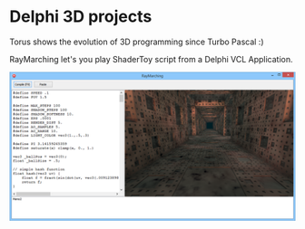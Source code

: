 # Delphi 3D projects

Torus shows the evolution of 3D programming since Turbo Pascal :)

RayMarching let's you play ShaderToy script from a Delphi VCL Application.

![RayMarching](RayMarching.png)